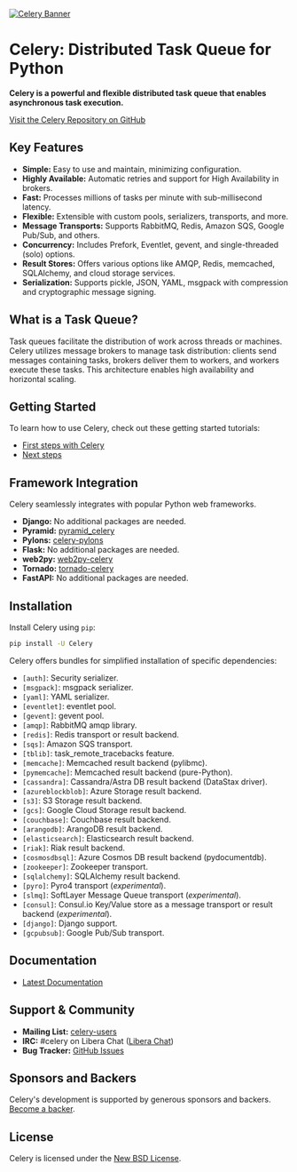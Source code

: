 [![Celery Banner](https://docs.celeryq.dev/en/latest/_images/celery-banner-small.png)](https://github.com/celery/celery)

# Celery: Distributed Task Queue for Python

**Celery is a powerful and flexible distributed task queue that enables asynchronous task execution.**

[Visit the Celery Repository on GitHub](https://github.com/celery/celery)

## Key Features

*   **Simple:** Easy to use and maintain, minimizing configuration.
*   **Highly Available:**  Automatic retries and support for High Availability in brokers.
*   **Fast:** Processes millions of tasks per minute with sub-millisecond latency.
*   **Flexible:** Extensible with custom pools, serializers, transports, and more.
*   **Message Transports:** Supports RabbitMQ, Redis, Amazon SQS, Google Pub/Sub, and others.
*   **Concurrency:** Includes Prefork, Eventlet, gevent, and single-threaded (solo) options.
*   **Result Stores:**  Offers various options like AMQP, Redis, memcached, SQLAlchemy, and cloud storage services.
*   **Serialization:**  Supports pickle, JSON, YAML, msgpack with compression and cryptographic message signing.

## What is a Task Queue?

Task queues facilitate the distribution of work across threads or machines. Celery utilizes message brokers to manage task distribution: clients send messages containing tasks, brokers deliver them to workers, and workers execute these tasks. This architecture enables high availability and horizontal scaling.

## Getting Started

To learn how to use Celery, check out these getting started tutorials:

*   [First steps with Celery](https://docs.celeryq.dev/en/stable/getting-started/first-steps-with-celery.html)
*   [Next steps](https://docs.celeryq.dev/en/stable/getting-started/next-steps.html)

## Framework Integration

Celery seamlessly integrates with popular Python web frameworks.

*   **Django:** No additional packages are needed.
*   **Pyramid:** [pyramid\_celery](https://pypi.org/project/pyramid_celery/)
*   **Pylons:** [celery-pylons](https://pypi.org/project/celery-pylons/)
*   **Flask:** No additional packages are needed.
*   **web2py:** [web2py-celery](https://code.google.com/p/web2py-celery/)
*   **Tornado:** [tornado-celery](https://github.com/mher/tornado-celery/)
*   **FastAPI:** No additional packages are needed.

## Installation

Install Celery using `pip`:

```bash
pip install -U Celery
```

Celery offers bundles for simplified installation of specific dependencies:

*   `[auth]`: Security serializer.
*   `[msgpack]`: msgpack serializer.
*   `[yaml]`: YAML serializer.
*   `[eventlet]`: eventlet pool.
*   `[gevent]`: gevent pool.
*   `[amqp]`: RabbitMQ amqp library.
*   `[redis]`: Redis transport or result backend.
*   `[sqs]`: Amazon SQS transport.
*   `[tblib]`: task_remote_tracebacks feature.
*   `[memcache]`: Memcached result backend (pylibmc).
*   `[pymemcache]`: Memcached result backend (pure-Python).
*   `[cassandra]`: Cassandra/Astra DB result backend (DataStax driver).
*   `[azureblockblob]`: Azure Storage result backend.
*   `[s3]`: S3 Storage result backend.
*   `[gcs]`: Google Cloud Storage result backend.
*   `[couchbase]`: Couchbase result backend.
*   `[arangodb]`: ArangoDB result backend.
*   `[elasticsearch]`: Elasticsearch result backend.
*   `[riak]`: Riak result backend.
*   `[cosmosdbsql]`: Azure Cosmos DB result backend (pydocumentdb).
*   `[zookeeper]`: Zookeeper transport.
*   `[sqlalchemy]`: SQLAlchemy result backend.
*   `[pyro]`: Pyro4 transport (*experimental*).
*   `[slmq]`: SoftLayer Message Queue transport (*experimental*).
*   `[consul]`: Consul.io Key/Value store as a message transport or result backend (*experimental*).
*   `[django]`: Django support.
*   `[gcpubsub]`: Google Pub/Sub transport.

## Documentation

*   [Latest Documentation](https://docs.celeryq.dev/en/latest/)

## Support & Community

*   **Mailing List:** [celery-users](https://groups.google.com/group/celery-users/)
*   **IRC:**  #celery on Libera Chat ([Libera Chat](https://libera.chat/))
*   **Bug Tracker:** [GitHub Issues](https://github.com/celery/celery/issues/)

## Sponsors and Backers

Celery's development is supported by generous sponsors and backers. [Become a backer](https://opencollective.com/celery#backer).

## License

Celery is licensed under the [New BSD License](https://opensource.org/licenses/BSD-3-Clause).